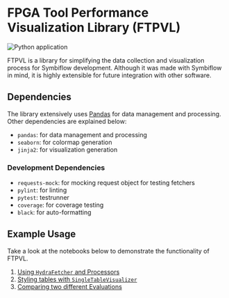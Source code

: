 # FPGA Tool Performance Visualization Library (FTPVL)
![Python application](https://github.com/TypingKoala/FPGA-Tool-Performance-Visualization-Library/workflows/Python%20application/badge.svg)

FTPVL is a library for simplifying the data collection and visualization process
for Symbiflow development. Although it was made with Symbiflow in mind, it is
highly extensible for future integration with other software.

## Dependencies
The library extensively uses [Pandas](https://pandas.pydata.org/) for data
management and processing. Other dependencies are explained below:
* `pandas`: for data management and processing
* `seaborn`: for colormap generation
* `jinja2`: for visualization generation

### Development Dependencies
* `requests-mock`: for mocking request object for testing fetchers
* `pylint`: for linting
* `pytest`: testrunner
* `coverage`: for coverage testing
* `black`: for auto-formatting

## Example Usage
Take a look at the notebooks below to demonstrate the functionality of FTPVL.

1. [Using `HydraFetcher` and Processors](https://colab.research.google.com/drive/1BIQ-iulDFpzcve7lGJPwLePJ5ETBJ6Ut?usp=sharing)
2. [Styling tables with `SingleTableVisualizer`](https://colab.research.google.com/drive/1u3EnmIYnTBk-LXZhqNHt_h4aMuq-_cWq?usp=sharing)
3. [Comparing two different Evaluations](https://colab.research.google.com/drive/1I7InmA6210vIIwdQ7TGHE6aF_WwIm1dM?usp=sharing)